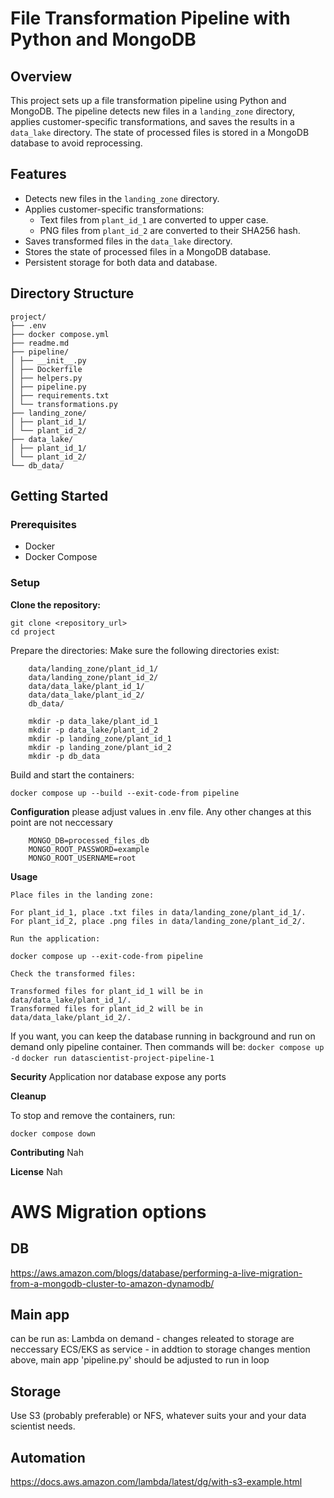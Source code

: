 # File Transformation Pipeline with Python and MongoDB

## Overview

This project sets up a file transformation pipeline using Python and MongoDB. The pipeline detects new files in a `landing_zone` directory, applies customer-specific transformations, and saves the results in a `data_lake` directory. The state of processed files is stored in a MongoDB database to avoid reprocessing.

## Features

- Detects new files in the `landing_zone` directory.
- Applies customer-specific transformations:
  - Text files from `plant_id_1` are converted to upper case.
  - PNG files from `plant_id_2` are converted to their SHA256 hash.
- Saves transformed files in the `data_lake` directory.
- Stores the state of processed files in a MongoDB database.
- Persistent storage for both data and database.

## Directory Structure

```
project/
├── .env
├── docker compose.yml
├── readme.md
├── pipeline/
│ ├── __init__.py
│ ├── Dockerfile
│ ├── helpers.py
│ ├── pipeline.py
│ ├── requirements.txt
│ └── transformations.py
├── landing_zone/
│ ├── plant_id_1/
│ └── plant_id_2/
├── data_lake/
│ ├── plant_id_1/
│ └── plant_id_2/
└── db_data/
```


## Getting Started

### Prerequisites

- Docker
- Docker Compose

### Setup

**Clone the repository:**

```
git clone <repository_url>
cd project
```

Prepare the directories:
Make sure the following directories exist:

```
    data/landing_zone/plant_id_1/
    data/landing_zone/plant_id_2/
    data/data_lake/plant_id_1/
    data/data_lake/plant_id_2/
    db_data/
```

```
    mkdir -p data_lake/plant_id_1
    mkdir -p data_lake/plant_id_2
    mkdir -p landing_zone/plant_id_1
    mkdir -p landing_zone/plant_id_2
    mkdir -p db_data
```

Build and start the containers:

`docker compose up --build --exit-code-from pipeline`

**Configuration**
please adjust values in .env file. Any other changes at this point are not neccessary

```
    MONGO_DB=processed_files_db
    MONGO_ROOT_PASSWORD=example
    MONGO_ROOT_USERNAME=root
```

**Usage**

    Place files in the landing zone:

    For plant_id_1, place .txt files in data/landing_zone/plant_id_1/.
    For plant_id_2, place .png files in data/landing_zone/plant_id_2/.

    Run the application:

`docker compose up --exit-code-from pipeline`

    Check the transformed files:

    Transformed files for plant_id_1 will be in data/data_lake/plant_id_1/.
    Transformed files for plant_id_2 will be in data/data_lake/plant_id_2/.

If you want, you can keep the database running in background and run on demand only pipeline container. Then commands will be:
`docker compose up -d`
`docker run datascientist-project-pipeline-1`

**Security**
Application nor database expose any ports

**Cleanup**

To stop and remove the containers, run:

`docker compose down`

**Contributing**
Nah

**License**
Nah

# AWS Migration options

## DB
https://aws.amazon.com/blogs/database/performing-a-live-migration-from-a-mongodb-cluster-to-amazon-dynamodb/

## Main app
can be run as:
Lambda on demand - changes releated to storage are neccessary
ECS/EKS as service - in addtion to storage changes mention above, main app 'pipeline.py' should be adjusted to run in loop

## Storage
Use S3 (probably preferable) or NFS, whatever suits your and your data scientist needs.

## Automation
https://docs.aws.amazon.com/lambda/latest/dg/with-s3-example.html
